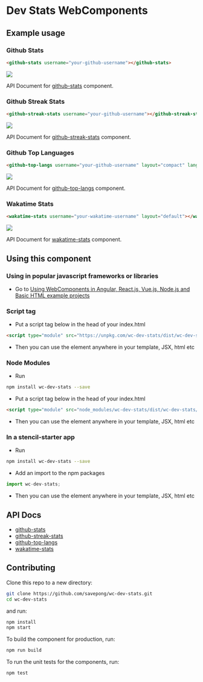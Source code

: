# Dev Stats WebComponents

## Example usage

### Github Stats

```html
<github-stats username="your-github-username"></github-stats>
```

![](https://github-readme-stats.vercel.app/api?username=savepong&show_icons=true&count_private=true&theme=&hide_border=&bg_color=&text_color=)

API Document for [github-stats](src/components/github-stats/readme.md) component.

### Github Streak Stats

```html
<github-streak-stats username="your-github-username"></github-streak-stats>
```

![](https://github-readme-streak-stats.herokuapp.com/?user=savepong&theme=&hide_border=&background=&dates=)

API Document for [github-streak-stats](src/components/github-streak-stats/readme.md) component.

### Github Top Languages

```html
<github-top-langs username="your-github-username" layout="compact" langs-count="10"></github-top-langs>
```

![](https://github-readme-stats.vercel.app/api/top-langs/?username=savepong&layout=compact&langs_count=10&theme=&hide_border=&bg_color=&text_color=)

API Document for [github-top-langs](src/components/github-top-langs/readme.md) component.

### Wakatime Stats

```html
<wakatime-stats username="your-wakatime-username" layout="default"></wakatime-stats>
```

![](https://github-readme-stats.vercel.app/api/wakatime?username=@savepong&layout=default&theme=&hide_border=&bg_color=&text_color=)

API Document for [wakatime-stats](src/components/wakatime-stats/readme.md) component.

## Using this component

### Using in popular javascript frameworks or libraries

- Go to [Using WebComponents in Angular, React.js, Vue.js, Node.js and Basic HTML example projects](https://github.com/savepong/using-web-components)

### Script tag

- Put a script tag below in the head of your index.html

```html
<script type="module" src="https://unpkg.com/wc-dev-stats/dist/wc-dev-stats/wc-dev-stats.esm.js"></script>
```

- Then you can use the element anywhere in your template, JSX, html etc

### Node Modules

- Run

```bash
npm install wc-dev-stats --save
```

- Put a script tag below in the head of your index.html

```html
<script type="module" src="node_modules/wc-dev-stats/dist/wc-dev-stats/wc-dev-stats.esm.js"></script>
```

- Then you can use the element anywhere in your template, JSX, html etc

### In a stencil-starter app

- Run

```bash
npm install wc-dev-stats --save
```

- Add an import to the npm packages

```javascript
import wc-dev-stats;
```

- Then you can use the element anywhere in your template, JSX, html etc

## API Docs

- [github-stats](src/components/github-stats/readme.md)
- [github-streak-stats](src/components/github-streak-stats/readme.md)
- [github-top-langs](src/components/github-top-langs/readme.md)
- [wakatime-stats](src/components/wakatime-stats/readme.md)

## Contributing

Clone this repo to a new directory:

```bash
git clone https://github.com/savepong/wc-dev-stats.git
cd wc-dev-stats
```

and run:

```bash
npm install
npm start
```

To build the component for production, run:

```bash
npm run build
```

To run the unit tests for the components, run:

```bash
npm test
```
